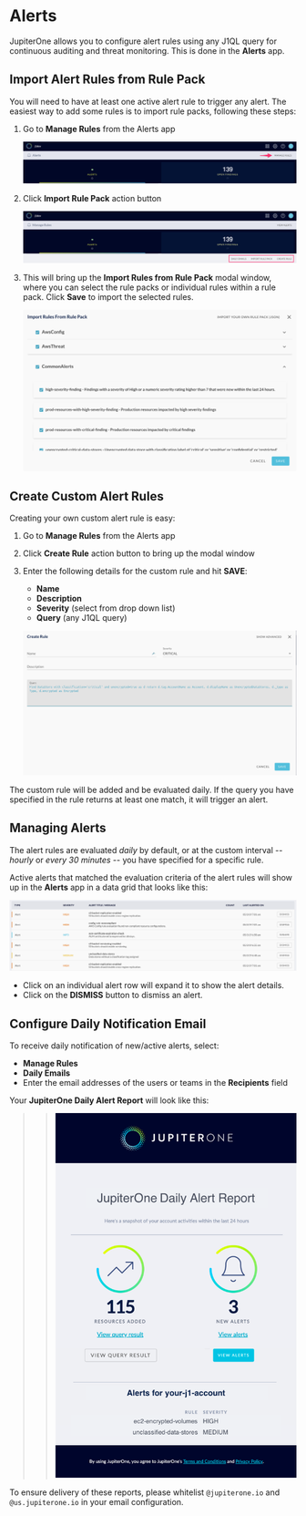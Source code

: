 # Alerts

JupiterOne allows you to configure alert rules using any J1QL query for
continuous auditing and threat monitoring. This is done in the **Alerts** app.

## Import Alert Rules from Rule Pack

You will need to have at least one active alert rule to trigger any alert. The
easiest way to add some rules is to import rule packs, following these steps:

1. Go to **Manage Rules** from the Alerts app
  
   ![](../assets/alerts-header.png)

1. Click **Import Rule Pack** action button

   ![](../assets/alerts-rules-actions.png)

1. This will bring up the **Import Rules from Rule Pack** modal window, where
   you can select the rule packs or individual rules within a rule pack. Click
   **Save** to import the selected rules.

   ![](../assets/alerts-import-rule-pack.png)

## Create Custom Alert Rules

Creating your own custom alert rule is easy:

1. Go to **Manage Rules** from the Alerts app

1. Click **Create Rule** action button to bring up the modal window

1. Enter the following details for the custom rule and hit **SAVE**:

   - **Name**
   - **Description**
   - **Severity** (select from drop down list)
   - **Query** (any J1QL query)

   ![](../assets/alerts-create-rule.png)

The custom rule will be added and be evaluated daily. If the query you have
specified in the rule returns at least one match, it will trigger an alert.

## Managing Alerts

The alert rules are evaluated _daily_ by default, or at the custom interval --
_hourly_ or _every 30 minutes_ -- you have specified for a specific rule.

Active alerts that matched the evaluation criteria of the alert rules will show
up in the **Alerts** app in a data grid that looks like this:

![](../assets/alerts-grid.png)

- Click on an individual alert row will expand it to show the alert details.
- Click on the **DISMISS** button to dismiss an alert.

## Configure Daily Notification Email

To receive daily notification of new/active alerts, select:

- **Manage Rules**
- **Daily Emails**
- Enter the email addresses of the users or teams in the **Recipients** field

Your **JupiterOne Daily Alert Report** will look like this:

>> ![](../assets/alerts-daily-email.png)

To ensure delivery of these reports, please whitelist `@jupiterone.io` and
`@us.jupiterone.io` in your email configuration.
